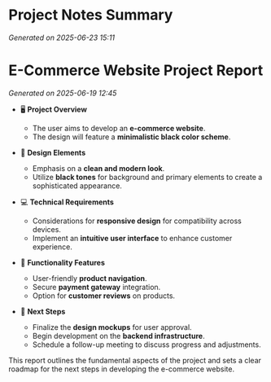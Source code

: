 # Project Notes Summary

*Generated on 2025-06-23 15:11*

# **E-Commerce Website Project Report**

*Generated on 2025-06-19 12:45*

- 🖥️ **Project Overview**
  - The user aims to develop an **e-commerce website**.
  - The design will feature a **minimalistic black color scheme**.

- 🎨 **Design Elements**
  - Emphasis on a **clean and modern look**.
  - Utilize **black tones** for background and primary elements to create a sophisticated appearance.

- 💻 **Technical Requirements**
  - Considerations for **responsive design** for compatibility across devices.
  - Implement an **intuitive user interface** to enhance customer experience.

- 🛒 **Functionality Features**
  - User-friendly **product navigation**.
  - Secure **payment gateway** integration.
  - Option for **customer reviews** on products.

- 🔧 **Next Steps**
  - Finalize the **design mockups** for user approval.
  - Begin development on the **backend infrastructure**.
  - Schedule a follow-up meeting to discuss progress and adjustments.

This report outlines the fundamental aspects of the project and sets a clear roadmap for the next steps in developing the e-commerce website.